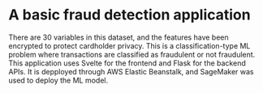 # A basic fraud detection application
There are 30 variables in this dataset, and the features have been encrypted to protect cardholder privacy.
This is a classification-type ML problem where transactions are classified as fraudulent or not fraudulent.
This application uses Svelte for the frontend and Flask for the backend APIs. It is depployed through AWS Elastic Beanstalk, and SageMaker was used to deploy the ML model. 
